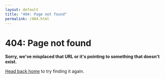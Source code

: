 ```yaml
---
layout: default
title: "404: Page not found"
permalink: /404.html
---
```


<div class="container">
  <h1>404: Page not found</h1>
  <p><strong>Sorry, we've misplaced that URL or it's pointing to something that doesn't exist.</strong></p>
  <p><a href="{{ site.baseurl }}/">Head back home</a> to try finding it again.</p>
</div>
